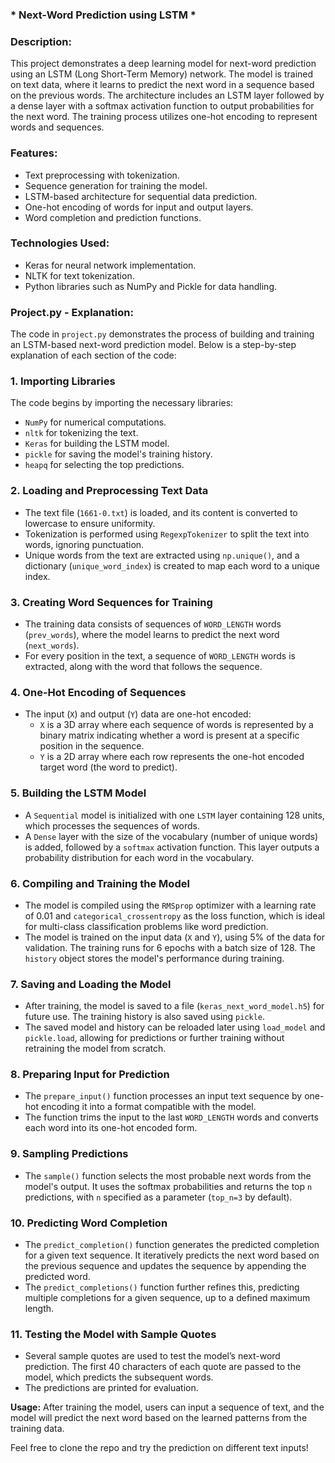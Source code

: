 ### * **Next-Word Prediction using LSTM** *

### **Description:**
This project demonstrates a deep learning model for next-word prediction using an LSTM (Long Short-Term Memory) network. The model is trained on text data, where it learns to predict the next word in a sequence based on the previous words. The architecture includes an LSTM layer followed by a dense layer with a softmax activation function to output probabilities for the next word. The training process utilizes one-hot encoding to represent words and sequences.

### **Features:**
- Text preprocessing with tokenization.
- Sequence generation for training the model.
- LSTM-based architecture for sequential data prediction.
- One-hot encoding of words for input and output layers.
- Word completion and prediction functions.
  
### **Technologies Used:**
- Keras for neural network implementation.
- NLTK for text tokenization.
- Python libraries such as NumPy and Pickle for data handling.

### **Project.py - Explanation:**
The code in `project.py` demonstrates the process of building and training an LSTM-based next-word prediction model. Below is a step-by-step explanation of each section of the code:

### 1. Importing Libraries
The code begins by importing the necessary libraries:
- `NumPy` for numerical computations.
- `nltk` for tokenizing the text.
- `Keras` for building the LSTM model.
- `pickle` for saving the model's training history.
- `heapq` for selecting the top predictions.

### 2. Loading and Preprocessing Text Data
- The text file (`1661-0.txt`) is loaded, and its content is converted to lowercase to ensure uniformity.
- Tokenization is performed using `RegexpTokenizer` to split the text into words, ignoring punctuation.
- Unique words from the text are extracted using `np.unique()`, and a dictionary (`unique_word_index`) is created to map each word to a unique index.

### 3. Creating Word Sequences for Training
- The training data consists of sequences of `WORD_LENGTH` words (`prev_words`), where the model learns to predict the next word (`next_words`).
- For every position in the text, a sequence of `WORD_LENGTH` words is extracted, along with the word that follows the sequence.

### 4. One-Hot Encoding of Sequences
- The input (`X`) and output (`Y`) data are one-hot encoded:
  - `X` is a 3D array where each sequence of words is represented by a binary matrix indicating whether a word is present at a specific position in the sequence.
  - `Y` is a 2D array where each row represents the one-hot encoded target word (the word to predict).

### 5. Building the LSTM Model
- A `Sequential` model is initialized with one `LSTM` layer containing 128 units, which processes the sequences of words.
- A `Dense` layer with the size of the vocabulary (number of unique words) is added, followed by a `softmax` activation function. This layer outputs a probability distribution for each word in the vocabulary.

### 6. Compiling and Training the Model
- The model is compiled using the `RMSprop` optimizer with a learning rate of 0.01 and `categorical_crossentropy` as the loss function, which is ideal for multi-class classification problems like word prediction.
- The model is trained on the input data (`X` and `Y`), using 5% of the data for validation. The training runs for 6 epochs with a batch size of 128. The `history` object stores the model's performance during training.

### 7. Saving and Loading the Model
- After training, the model is saved to a file (`keras_next_word_model.h5`) for future use. The training history is also saved using `pickle`.
- The saved model and history can be reloaded later using `load_model` and `pickle.load`, allowing for predictions or further training without retraining the model from scratch.

### 8. Preparing Input for Prediction
- The `prepare_input()` function processes an input text sequence by one-hot encoding it into a format compatible with the model.
- The function trims the input to the last `WORD_LENGTH` words and converts each word into its one-hot encoded form.

### 9. Sampling Predictions
- The `sample()` function selects the most probable next words from the model's output. It uses the softmax probabilities and returns the top `n` predictions, with `n` specified as a parameter (`top_n=3` by default).

### 10. Predicting Word Completion
- The `predict_completion()` function generates the predicted completion for a given text sequence. It iteratively predicts the next word based on the previous sequence and updates the sequence by appending the predicted word.
- The `predict_completions()` function further refines this, predicting multiple completions for a given sequence, up to a defined maximum length.

### 11. Testing the Model with Sample Quotes
- Several sample quotes are used to test the model’s next-word prediction. The first 40 characters of each quote are passed to the model, which predicts the subsequent words.
- The predictions are printed for evaluation.

**Usage:**
After training the model, users can input a sequence of text, and the model will predict the next word based on the learned patterns from the training data.

Feel free to clone the repo and try the prediction on different text inputs!
